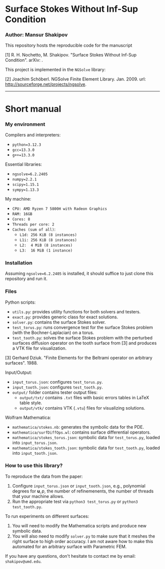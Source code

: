 # Surface Stokes Without Inf-Sup Condition
### Author: Mansur Shakipov
This repository hosts the reproducible code for the manuscript

[1] R. H. Nochetto, M. Shakipov. "Surface Stokes Without Inf-Sup Condition". arXiv: .

This project is implemented in the `NGSolve` library:

[2] Joachim Schöberl. NGSolve Finite Element Library. Jan. 2009. url: http://sourceforge.net/projects/ngsolve.

 ---
# Short manual

### My environment

Compilers and interpreters:
- `python=3.12.3`
- `gcc=13.3.0`
- `g++=13.3.0`

Essential libraries:
- `ngsolve=6.2.2405`
- `numpy=2.2.1`
- `scipy=1.15.1`
- `sympy=1.13.3`

My machine:
- `CPU: AMD Ryzen 7 5800H with Radeon Graphics`
- `RAM: 16GB`
- `Cores: 8`
- `Threads per core: 2`
- `Caches (sum of all)`:     
  - `L1d: 256 KiB (8 instances)`
  - `L1i: 256 KiB (8 instances)`
  - `L2:  4 MiB (8 instances)`
  - `L3:  16 MiB (1 instance)`

### Installation
Assuming `ngsolve=6.2.2405` is installed, it should suffice to just clone this repository and run it.

### Files
Python scripts:
- `utils.py`: provides utility functions for both solvers and testers.
- `exact.py`: provides generic class for exact solutions.
- `solver.py`: contains the surface Stokes solver.
- `test_torus.py`: runs convergence test for the surface Stokes problem (with the Bochner-Laplacian) on a torus.
- `test_tooth.py`: solves the surface Stokes problem with the perturbed surfaces diffusion operator on the tooth surface from [3] and produces a VTK file for visualization.

[3] Gerhard Dziuk. "Finite Elements for the Beltrami operator on arbitrary surfaces". 1988.

Input/Output:
- `input_torus.json`: configures `test_torus.py`.
- `input_tooth.json`: configures `test_tooth.py`.
- `output/` folder contains tester output files:
  - `output/txt/` contains `.txt` files with basic errors tables in LaTeX table style.
  - `output/vtk/` contains VTK (`.vtu`) files for visualizing solutions.

Wolfram Mathematica:
- `mathematica/stokes.nb`: generates the symbolic data for the PDE.
- `mathematica/surfDiffOps.wl`: contains surface differential operators.
- `mathematica/stokes_torus.json`: symbolic data for `test_torus.py`, loaded into `input_torus.json`.
- `mathematica/stokes_tooth.json`: symbolic data for `test_tooth.py`, loaded into `input_tooth.json`.

### How to use this library?
To reproduce the data from the paper:
1. Configure `input_torus.json` or `input_tooth.json`, e.g., polynomial degrees for $\textbf{u}, p$, the number of refinemenents, the number of threads that your machine allows.
2. Run the appropriate test via `python3 test_torus.py` or `python3 test_tooth.py`.

To run experiments on different surfaces:
1. You will need to modify the Mathematica scripts and produce new symbolic data.
2. You will also need to modify `solver.py` to make sure that it meshes the right surface to high order accuracy. I am not aware how to make this automated for an arbitrary surface with Parametric FEM.

If you have any questions, don't hesitate to contact me by email: `shakipov@umd.edu`.